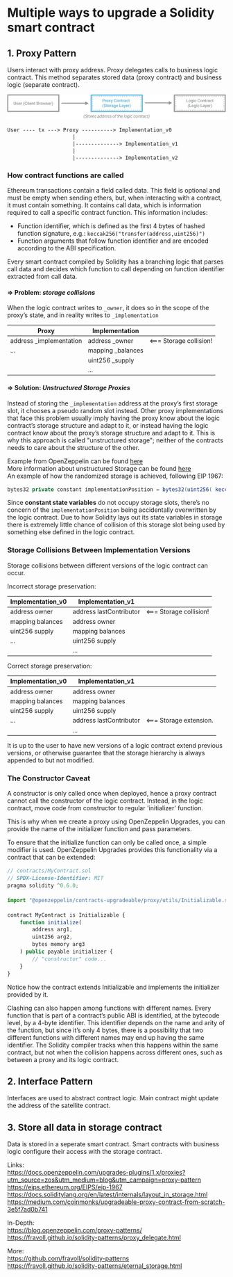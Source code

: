 # Multiple ways to upgrade a Solidity smart contract

## 1. Proxy Pattern

Users interact with proxy address. Proxy delegates calls to business logic contract.
This method separates stored data (proxy contract) and business logic (separate contract).

![Proxy](img/proxy.webp)

```
User ---- tx ---> Proxy ----------> Implementation_v0
                     |
                     |--------------> Implementation_v1
                     |
                     |--------------> Implementation_v2
```

### How contract functions are called

Ethereum transactions contain a field called data. This field is optional and must be empty when sending ethers, but, when interacting with a contract, it must contain something. It contains call data, which is information required to call a specific contract function. This information includes:

- Function identifier, which is defined as the first 4 bytes of hashed function signature, e.g.: `keccak256("transfer(address,uint256)")`
- Function arguments that follow function identifier and are encoded according to the ABI specification.

Every smart contract compiled by Solidity has a branching logic that parses call data and decides which function to call depending on function identifier extracted from call data.

#### => Problem: _storage collisions_

When the logic contract writes to `_owner`, it does so in the scope of the proxy’s state, and in reality writes to `_implementation`

| Proxy                    | Implementation     |                         |
| ------------------------ | ------------------ | ----------------------- |
| address \_implementation | address \_owner    | <=== Storage collision! |
| ...                      | mapping \_balances |                         |
|                          | uint256 \_supply   |                         |
|                          | ...                |                         |

#### => Solution: _Unstructured Storage Proxies_

Instead of storing the `_implementation` address at the proxy’s first storage slot, it chooses a pseudo random slot instead.
Other proxy implementations that face this problem usually imply having the proxy know about the logic contract’s storage structure and adapt to it, or instead having the logic contract know about the proxy’s storage structure and adapt to it. This is why this approach is called "unstructured storage"; neither of the contracts needs to care about the structure of the other.

Example from OpenZeppelin can be found [here](https://github.com/OpenZeppelin/openzeppelin-labs/tree/master/upgradeability_using_unstructured_storage) <br>
More information about unstructured Storage can be found [here](https://blog.openzeppelin.com/upgradeability-using-unstructured-storage/) <br>
An example of how the randomized storage is achieved, following EIP 1967:

```java
bytes32 private constant implementationPosition = bytes32(uint256( keccak256('eip1967.proxy.implementation')) - 1 ));
```

Since **constant state variables** do not occupy storage slots, there’s no concern of the `implementationPosition` being accidentally overwritten by the logic contract. Due to how Solidity lays out its state variables in storage there is extremely little chance of collision of this storage slot being used by something else defined in the logic contract.

### Storage Collisions Between Implementation Versions

Storage collisions between different versions of the logic contract can occur.

Incorrect storage preservation:

| Implementation_v0 | Implementation_v1       |                         |
| ----------------- | ----------------------- | ----------------------- |
| address owner     | address lastContributor | <=== Storage collision! |
| mapping balances  | address owner           |                         |
| uint256 supply    | mapping balances        |                         |
| ...               | uint256 supply          |                         |
|                   | ...                     |                         |

Correct storage preservation:

| Implementation_v0 | Implementation_v1       |                         |
| ----------------- | ----------------------- | ----------------------- |
| address owner     | address owner           |                         |
| mapping balances  | mapping balances        |                         |
| uint256 supply    | uint256 supply          |                         |
| ...               | address lastContributor | <=== Storage extension. |
|                   | ...                     |                         |

It is up to the user to have new versions of a logic contract extend previous versions, or otherwise guarantee that the storage hierarchy is always appended to but not modified.

### The Constructor Caveat

A constructor is only called once when deployed, hence a proxy contract cannot call the constructor of the logic contract.
Instead, in the logic contract, move code from constructor to regular 'initializer' function.

This is why when we create a proxy using OpenZeppelin Upgrades, you can provide the name of the initializer function and pass parameters.

To ensure that the initialize function can only be called once, a simple modifier is used. OpenZeppelin Upgrades provides this functionality via a contract that can be extended:

```javascript
// contracts/MyContract.sol
// SPDX-License-Identifier: MIT
pragma solidity ^0.6.0;

import "@openzeppelin/contracts-upgradeable/proxy/utils/Initializable.sol";

contract MyContract is Initializable {
    function initialize(
        address arg1,
        uint256 arg2,
        bytes memory arg3
    ) public payable initializer {
        // "constructor" code...
    }
}
```

Notice how the contract extends Initializable and implements the initializer provided by it.

Clashing can also happen among functions with different names. Every function that is part of a contract’s public ABI is identified, at the bytecode level, by a 4-byte identifier. This identifier depends on the name and arity of the function, but since it’s only 4 bytes, there is a possibility that two different functions with different names may end up having the same identifier. The Solidity compiler tracks when this happens within the same contract, but not when the collision happens across different ones, such as between a proxy and its logic contract.

## 2. Interface Pattern

Interfaces are used to abstract contract logic.
Main contract might update the address of the satellite contract.

## 3. Store all data in storage contract

Data is stored in a seperate smart contract. Smart contracts with business logic configure their access with the storage contract.

Links:<br>
https://docs.openzeppelin.com/upgrades-plugins/1.x/proxies?utm_source=zos&utm_medium=blog&utm_campaign=proxy-pattern<br>
https://eips.ethereum.org/EIPS/eip-1967<br>
https://docs.soliditylang.org/en/latest/internals/layout_in_storage.html<br>
https://medium.com/coinmonks/upgradeable-proxy-contract-from-scratch-3e5f7ad0b741<br>

In-Depth:<br>
https://blog.openzeppelin.com/proxy-patterns/<br>
https://fravoll.github.io/solidity-patterns/proxy_delegate.html

More:<br>
https://github.com/fravoll/solidity-patterns<br>
https://fravoll.github.io/solidity-patterns/eternal_storage.html
